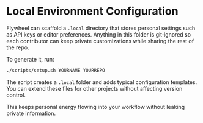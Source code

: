 # Local Environment Configuration

Flywheel can scaffold a `.local` directory that stores personal settings such as API keys or editor preferences. Anything in this folder is git‑ignored so each contributor can keep private customizations while sharing the rest of the repo.

To generate it, run:

```bash
./scripts/setup.sh YOURNAME YOURREPO
```

The script creates a `.local` folder and adds typical configuration templates. You can extend these files for other projects without affecting version control.

This keeps personal energy flowing into your workflow without leaking private information.
